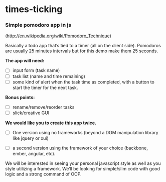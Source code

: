 times-ticking
=============

### Simple pomodoro app in js ###
(http://en.wikipedia.org/wiki/Pomodoro_Technique)

Basically a todo app that’s tied to a timer (all on the client side). Pomodoros are usually 25 minutes intervals but for this demo make them 25 seconds. 

**The app will need:**
- [ ] input form (task name)
- [ ] task list (name and time remaining)
- [ ] some kind of alert when the task time as completed, with a button to start the timer for the next task.

**Bonus points:**
- [ ] rename/remove/reorder tasks
- [ ] slick/creative GUI

**We would like you to create this app twice.**
 - [ ] One version using no frameworks (beyond a DOM manipulation library like jquery or xui)
 - [ ] a second version using the framework of your choice (backbone, ember, angular, etc).


We will be interested in seeing your personal javascript style as well as you style utilizing a framework. We’ll be looking for simple/slim code with good logic and a strong command of OOP.